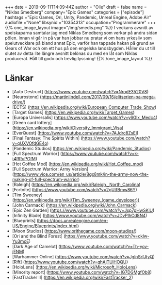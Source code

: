 +++
date = 2019-09-11T14:09:44Z
author = "Olle"
draft = false
name = "Niklas Smedberg"
company="Epic Games"
categories = ["episode"]
hashtags ="Epic Games, Ori, Unity, Pandemic, Unreal Engine, Adobe Air"
audiofile ="None"
libsynid ="10354313"
occupation="Programmerare"
+++ 
{{% one_image_layout image="/img/smedis.png" %}}
I veckans avsnitt av spelskaparna samtalar jag med Niklas Smedberg som verkar på andra sidan pölen. Innan vi går in på var han jobbar nu pratar vi om hans yrkesliv som spelutvecklare på bland annat Epic, varför han tappade hakan på grund av Gears of War och om ett hus på den engelska landsbygden. Håller du ut till slutet av detta lite längre avsnitt belönas du med en låt som Niklas producerat. Håll till godo och trevlig lyssning!
{{% /one_image_layout %}}

# Länkar
* [Auto Destruct] (https://www.youtube.com/watch?v=NrodE3520V8)
* [Neurostone] (https://martinlindell.com/2017/09/16/elitserien-pa-mega-drive/)
* [ECTS] (https://en.wikipedia.org/wiki/European_Computer_Trade_Show)
* [Target Games] (https://en.wikipedia.org/wiki/Target_Games)
* [Europa Universalis] (https://www.youtube.com/watch?v=y6Glx_Medc4)
* [Green card lottery] (https://en.wikipedia.org/wiki/Diversity_Immigrant_Visa)
* [EverQuest] (https://www.youtube.com/watch?v=7AJdrc8ZsEI)
* [Final Fantasy: The Spirits Within] (https://www.youtube.com/watch?v=qUXVOfdGE4o)
* [Pandemic Studios] (https://en.wikipedia.org/wiki/Pandemic_Studios)
* [Full Spectrum Warrior] (https://www.youtube.com/watch?v=k-t4RRuPOfM)
* [Hot Coffee Mod] (https://en.wikipedia.org/wiki/Hot_Coffee_mod)
* [Full Spectrum Warrior: Army Version] (https://www.vice.com/en_us/article/8gx8mk/in-the-army-now-the-making-of-full-spectrum-warrior)
* [Raleigh] (https://en.wikipedia.org/wiki/Raleigh,_North_Carolina)
* [Fortnite] (https://www.youtube.com/watch?v=2gUtfBmw86Y)
* [Tim Sweeney] (https://en.wikipedia.org/wiki/Tim_Sweeney_(game_developer))
* [John Carmack] (https://en.wikipedia.org/wiki/John_Carmack)
* [Epic Zen Garden] (https://www.youtube.com/watch?v=Jxp7pHwSKlU)
* [Infinity Blade] (https://www.youtube.com/watch?v=JDvPIhCd8N4)
* [Blueprints] (https://docs.unrealengine.com/en-US/Engine/Blueprints/index.html)
* [Moon Studios] (https://www.orithegame.com/moon-studios/)
* [Ori and the Blind Forest] (https://www.youtube.com/watch?v=cklw-Yu3moE)
* [Dark Age of Camelot] (https://www.youtube.com/watch?v=Th-yov-jENM)
* [Warhammer Online] (https://www.youtube.com/watch?v=JglnSrfJtyQ)
* [Rift] (https://www.youtube.com/watch?v=qhAjTUiHOQU)
* [HoloLens] (https://en.wikipedia.org/wiki/Microsoft_HoloLens)
* [Minority report] (https://www.youtube.com/watch?v=lG7DGMgfOb8)
* [FastTracker II] (https://en.wikipedia.org/wiki/FastTracker_2)
